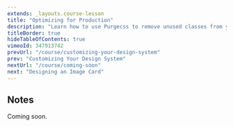 ```yaml
---
extends: _layouts.course-lesson
title: "Optimizing for Production"
description: "Learn how to use Purgecss to remove unused classes from your production builds."
titleBorder: true
hideTableOfContents: true
vimeoId: 347913742
prevUrl: "/course/customizing-your-design-system"
prev: "Customizing Your Design System"
nextUrl: "/course/coming-soon"
next: "Designing an Image Card"
---
```


## Notes

Coming soon.

